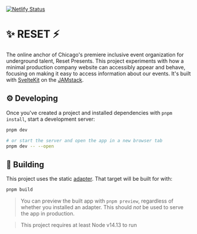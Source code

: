 [![Netlify Status](https://api.netlify.com/api/v1/badges/7befdeff-e928-4eed-b7b6-0552a9bea11a/deploy-status)](https://app.netlify.com/sites/resetpresents/deploys)

# ✨ RESET ⚡️

The online anchor of Chicago's premiere inclusive event organization for underground talent, Reset Presents.
This project experiments with how a minimal production company website can accessibly appear and behave, focusing on making it easy to access information about our events.
It's built with [SvelteKit](https://github.com/sveltejs/kit) on the [JAMstack](https://jamstack.org/).

## ⚙️ Developing

Once you've created a project and installed dependencies with `pnpm install`, start a development server:

```bash
pnpm dev

# or start the server and open the app in a new browser tab
pnpm dev -- --open
```

## 🔨 Building

This project uses the static [adapter](https://kit.svelte.dev/docs#adapters). That target will be built for with:

```bash
pnpm build
```

> You can preview the built app with `pnpm preview`, regardless of whether you installed an adapter. This should _not_ be used to serve the app in production.

> This project requires at least Node v14.13 to run
